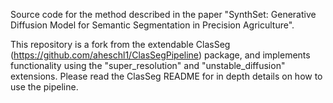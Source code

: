 Source code for the method described in the paper "SynthSet: Generative Diffusion Model for Semantic Segmentation in Precision Agriculture".

This repository is a fork from the extendable ClasSeg (https://github.com/aheschl1/ClasSegPipeline) package, and implements functionality using the "super_resolution" and "unstable_diffusion" extensions. Please read the ClasSeg README for in depth details on how to use the pipeline.
